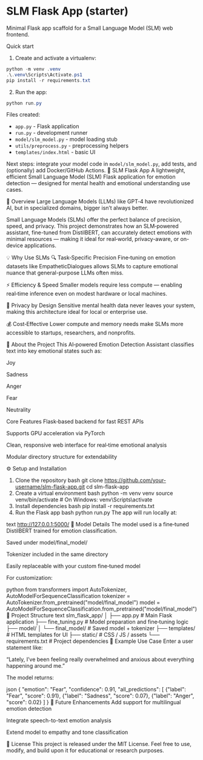 # SLM Flask App (starter)

Minimal Flask app scaffold for a Small Language Model (SLM) web frontend.

Quick start

1. Create and activate a virtualenv:

```powershell
python -m venv .venv
.\.venv\Scripts\Activate.ps1
pip install -r requirements.txt
```

2. Run the app:

```powershell
python run.py
```

Files created:
- `app.py` - Flask application
- `run.py` - development runner
- `model/slm_model.py` - model loading stub
- `utils/preprocess.py` - preprocessing helpers
- `templates/index.html` - basic UI

Next steps: integrate your model code in `model/slm_model.py`, add tests, and (optionally) add Docker/GitHub Actions.
🧠 SLM Flask App
A lightweight, efficient Small Language Model (SLM) Flask application for emotion detection — designed for mental health and emotional understanding use cases.

🚀 Overview
Large Language Models (LLMs) like GPT‑4 have revolutionized AI, but in specialized domains, bigger isn’t always better.

Small Language Models (SLMs) offer the perfect balance of precision, speed, and privacy.
This project demonstrates how an SLM‑powered assistant, fine-tuned from DistilBERT, can accurately detect emotions with minimal resources — making it ideal for real‑world, privacy-aware, or on-device applications.

💡 Why Use SLMs
🔍 Task‑Specific Precision
Fine‑tuning on emotion datasets like EmpatheticDialogues allows SLMs to capture emotional nuance that general-purpose LLMs often miss.

⚡ Efficiency & Speed
Smaller models require less compute — enabling real‑time inference even on modest hardware or local machines.

🔐 Privacy by Design
Sensitive mental health data never leaves your system, making this architecture ideal for local or enterprise use.

💰 Cost‑Effective
Lower compute and memory needs make SLMs more accessible to startups, researchers, and nonprofits.

🧩 About the Project
This AI‑powered Emotion Detection Assistant classifies text into key emotional states such as:

Joy

Sadness

Anger

Fear

Neutrality

Core Features
Flask‑based backend for fast REST APIs

Supports GPU acceleration via PyTorch

Clean, responsive web interface for real‑time emotional analysis

Modular directory structure for extendability

⚙️ Setup and Installation
1. Clone the repository
bash
git clone https://github.com/your-username/slm-flask-app.git
cd slm-flask-app
2. Create a virtual environment
bash
python -m venv venv
source venv/bin/activate      # On Windows: venv\Scripts\activate
3. Install dependencies
bash
pip install -r requirements.txt
4. Run the Flask app
bash
python run.py
The app will run locally at:

text
http://127.0.0.1:5000/
🧠 Model Details
The model used is a fine‑tuned DistilBERT trained for emotion classification.

Saved under model/final_model/

Tokenizer included in the same directory

Easily replaceable with your custom fine‑tuned model

For customization:

python
from transformers import AutoTokenizer, AutoModelForSequenceClassification
tokenizer = AutoTokenizer.from_pretrained("model/final_model")
model = AutoModelForSequenceClassification.from_pretrained("model/final_model")
📁 Project Structure
text
slm_flask_app/
│
├── app.py                # Main Flask application
├── fine_tuning.py        # Model preparation and fine‑tuning logic
├── model/
│   └── final_model/      # Saved model + tokenizer
├── templates/            # HTML templates for UI
├── static/               # CSS / JS / assets
└── requirements.txt      # Project dependencies
🧩 Example Use Case
Enter a user statement like:

“Lately, I’ve been feeling really overwhelmed and anxious about everything happening around me.”

The model returns:

json
{
  "emotion": "Fear",
  "confidence": 0.91,
  "all_predictions": [
    {"label": "Fear", "score": 0.91},
    {"label": "Sadness", "score": 0.07},
    {"label": "Anger", "score": 0.02}
  ]
}
🌱 Future Enhancements
Add support for multilingual emotion detection

Integrate speech-to-text emotion analysis

Extend model to empathy and tone classification

🧾 License
This project is released under the MIT License.
Feel free to use, modify, and build upon it for educational or research purposes.